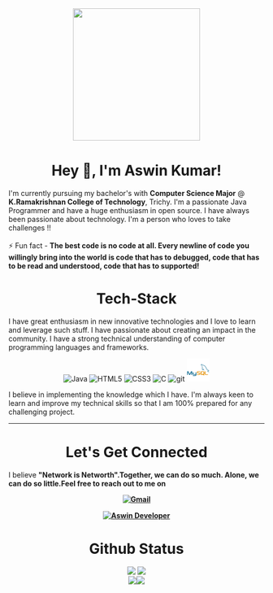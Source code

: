<div align="center">  
<!--   <img src="https://media.giphy.com/media/USV0ym3bVWQJJmNu3N/giphy.gif" width="500" height="260"> -->
  <img src="https://media.giphy.com/media/du3J3cXyzhj75IOgvA/giphy.gif" width="250" height="260"> 

   </div>

<h1 align="center">Hey 👋, I'm Aswin Kumar!</h1>

I'm currently pursuing my bachelor's with <b>Computer Science Major</b> @ <b>K.Ramakrishnan College of Technology</b>, Trichy. I'm a passionate Java Programmer and have a huge enthusiasm in open source. I have always been passionate about technology. I'm a person who loves to take challenges !!
<br>
 <br>
⚡ Fun fact - **The best code is no code at all. Every newline of code you willingly bring into the world is code that has to debugged, code that has to be read and understood, code that has to supported!**

<h1 align="center">Tech-Stack</h1>

I have great enthusiasm in new innovative technologies and I love to learn and leverage such stuff. I have passionate about creating an impact in the community. I have a strong technical understanding of computer programming languages and frameworks.


<p align="center"> 
 <img alt="Java" src="https://img.shields.io/badge/java-%93I8234B.svg?&style=for-the-badge&logo=java&logoColor=brown" />
<img alt="HTML5" src="https://img.shields.io/badge/html5-%23E34F26.svg?&style=for-the-badge&logo=html5&logoColor=white" />
 <img alt="CSS3" src="https://img.shields.io/badge/css3-%231572B6.svg?&style=for-the-badge&logo=css3&logoColor=white" />
 <img alt="C" src="https://img.shields.io/badge/c-%2300599C.svg?&style=for-the-badge&logo=c&logoColor=white" />
 <img src="https://www.vectorlogo.zone/logos/git-scm/git-scm-icon.svg" alt="git" width="45" height="35"/> 
 <img src="https://raw.githubusercontent.com/devicons/devicon/master/icons/mysql/mysql-original-wordmark.svg" alt="mysql" width="45" height="45"/> 
</p>

I believe in implementing the knowledge which I have. I'm always keen to learn and improve my technical skills so that I am 100% prepared for any challenging project.


<hr>
<h1 align="center">Let's Get Connected</h1>

I believe <b>"Network is Networth"<b>.Together, we can do so much. Alone, we can do so little.<strong>Feel free to reach out to me on<strong> </p>

<div align="center">

<a href="mailto:s.aswinkumar477@gmail.com"><img  alt="Gmail" src="https://img.shields.io/badge/Gmail-D14836?style=for-the-badge&logo=gmail&logoColor=white" />

<a href="https://leetcode.com/aswinkumar477/" target="blank"><img align="center" src="https://raw.githubusercontent.com/rahuldkjain/github-profile-readme-generator/master/src/images/icons/Social/leet-code.svg" alt="Aswin Developer" height="30" width="40" /></a>

</div>

<h1 align="center">Github Status</h1>
 <div align="center" >
<img width="43%" src="https://github-readme-stats.vercel.app/api?username=Aswin477&theme=tokyonight&show_icons=true"> <img width="40%" src="https://github-readme-stats.vercel.app/api/top-langs/?username=Aswin477&layout=compact&theme=tokyonight">
</div> 
<div align="center">
 <img src="https://github-readme-streak-stats.herokuapp.com/?user=Aswin477")"><img src="https://activity-graph.herokuapp.com/graph?username=Aswin477&theme=tokyonight"></div>
